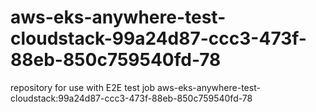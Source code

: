 # aws-eks-anywhere-test-cloudstack-99a24d87-ccc3-473f-88eb-850c759540fd-78
repository for use with E2E test job aws-eks-anywhere-test-cloudstack:99a24d87-ccc3-473f-88eb-850c759540fd-78
